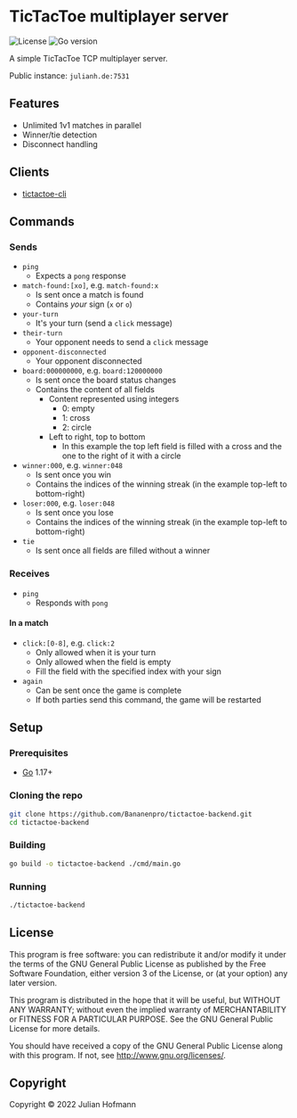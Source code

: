 # TicTacToe multiplayer server

![License](https://img.shields.io/github/license/Bananenpro/tictactoe-backend)
![Go version](https://img.shields.io/github/go-mod/go-version/Bananenpro/tictactoe-backend)

A simple TicTacToe TCP multiplayer server.

Public instance: `julianh.de:7531`

## Features

- Unlimited 1v1 matches in parallel
- Winner/tie detection
- Disconnect handling

## Clients

- [tictactoe-cli](https://github.com/Bananenpro/tictactoe-cli)

## Commands

### Sends
- `ping`
	- Expects a `pong` response
- `match-found:[xo]`, e.g. `match-found:x`
	- Is sent once a match is found
	- Contains *your* sign (`x` or `o`)
- `your-turn`
	- It's your turn (send a `click` message)
- `their-turn`
	- Your opponent needs to send a `click` message
- `opponent-disconnected`
	- Your opponent disconnected
- `board:000000000`, e.g. `board:120000000`
	- Is sent once the board status changes
	- Contains the content of all fields
		- Content represented using integers
			- 0: empty
			- 1: cross
			- 2: circle
		- Left to right, top to bottom
			- In this example the top left field is filled with a cross and the one to the right of it with a circle
- `winner:000`, e.g. `winner:048`
	- Is sent once you win
	- Contains the indices of the winning streak (in the example top-left to bottom-right)
- `loser:000`, e.g. `loser:048`
	- Is sent once you lose
	- Contains the indices of the winning streak (in the example top-left to bottom-right)
- `tie`
	- Is sent once all fields are filled without a winner
	
### Receives

- `ping`
	- Responds with `pong`

#### In a match

- `click:[0-8]`, e.g. `click:2`
	- Only allowed when it is your turn
	- Only allowed when the field is empty
	- Fill the field with the specified index with your sign
- `again`
	- Can be sent once the game is complete
	- If both parties send this command, the game will be restarted

## Setup

### Prerequisites

- [Go](https://go.dev/) 1.17+

### Cloning the repo

```sh
git clone https://github.com/Bananenpro/tictactoe-backend.git
cd tictactoe-backend
```

### Building

```sh
go build -o tictactoe-backend ./cmd/main.go
```

### Running

```sh
./tictactoe-backend
```

## License

This program is free software: you can redistribute it and/or modify
it under the terms of the GNU General Public License as published by
the Free Software Foundation, either version 3 of the License, or
(at your option) any later version.

This program is distributed in the hope that it will be useful,
but WITHOUT ANY WARRANTY; without even the implied warranty of
MERCHANTABILITY or FITNESS FOR A PARTICULAR PURPOSE.  See the
GNU General Public License for more details.

You should have received a copy of the GNU General Public License
along with this program.  If not, see <http://www.gnu.org/licenses/>.

## Copyright

Copyright © 2022 Julian Hofmann
